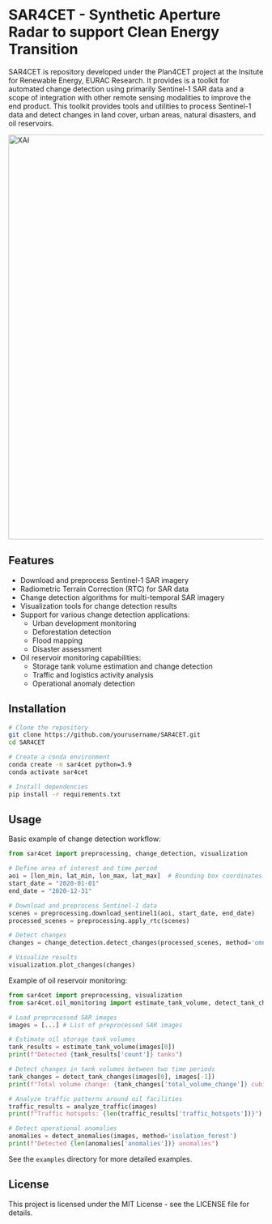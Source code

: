# SAR4CET - Synthetic Aperture Radar to support Clean Energy Transition 

SAR4CET is repository developed under the Plan4CET project at the Insitute for Renewable Energy, EURAC Research. It provides is a toolkit for automated change detection using primarily Sentinel-1 SAR data and a scope of integration with other remote sensing modalities to improve the end product. This toolkit provides tools and utilities to process Sentinel-1 data and detect changes in land cover, urban areas, natural disasters, and oil reservoirs.

<img src="https://raw.githubusercontent.com/naikp13/XAI4EO/main/plan4cet.pngf" alt="XAI" width="800"/>

## Features

- Download and preprocess Sentinel-1 SAR imagery
- Radiometric Terrain Correction (RTC) for SAR data
- Change detection algorithms for multi-temporal SAR imagery
- Visualization tools for change detection results
- Support for various change detection applications:
  - Urban development monitoring
  - Deforestation detection
  - Flood mapping
  - Disaster assessment
- Oil reservoir monitoring capabilities:
  - Storage tank volume estimation and change detection
  - Traffic and logistics activity analysis
  - Operational anomaly detection

## Installation

```bash
# Clone the repository
git clone https://github.com/yourusername/SAR4CET.git
cd SAR4CET

# Create a conda environment
conda create -n sar4cet python=3.9
conda activate sar4cet

# Install dependencies
pip install -r requirements.txt
```

## Usage

Basic example of change detection workflow:

```python
from sar4cet import preprocessing, change_detection, visualization

# Define area of interest and time period
aoi = [lon_min, lat_min, lon_max, lat_max]  # Bounding box coordinates
start_date = "2020-01-01"
end_date = "2020-12-31"

# Download and preprocess Sentinel-1 data
scenes = preprocessing.download_sentinel1(aoi, start_date, end_date)
processed_scenes = preprocessing.apply_rtc(scenes)

# Detect changes
changes = change_detection.detect_changes(processed_scenes, method='omnibus')

# Visualize results
visualization.plot_changes(changes)
```

Example of oil reservoir monitoring:

```python
from sar4cet import preprocessing, visualization
from sar4cet.oil_monitoring import estimate_tank_volume, detect_tank_changes, analyze_traffic, detect_anomalies

# Load preprocessed SAR images
images = [...] # List of preprocessed SAR images

# Estimate oil storage tank volumes
tank_results = estimate_tank_volume(images[0])
print(f"Detected {tank_results['count']} tanks")

# Detect changes in tank volumes between two time periods
tank_changes = detect_tank_changes(images[0], images[-1])
print(f"Total volume change: {tank_changes['total_volume_change']} cubic meters")

# Analyze traffic patterns around oil facilities
traffic_results = analyze_traffic(images)
print(f"Traffic hotspots: {len(traffic_results['traffic_hotspots'])}")

# Detect operational anomalies
anomalies = detect_anomalies(images, method='isolation_forest')
print(f"Detected {len(anomalies['anomalies'])} anomalies")
```

See the `examples` directory for more detailed examples.

## License

This project is licensed under the MIT License - see the LICENSE file for details.


